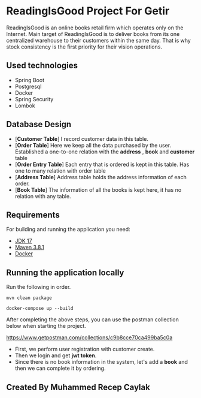 # ReadingIsGood Project For Getir


ReadingIsGood is an online books retail firm which operates only on the Internet. Main
target of ReadingIsGood is to deliver books from its one centralized warehouse to their
customers within the same day. That is why stock consistency is the first priority for their
vision operations.

## Used technologies

- Spring Boot 
- Postgresql
- Docker
- Spring Security
- Lombok

## Database Design
- [**Customer Table**]
  I record customer data in this table.
- [**Order Table**]
  Here we keep all the data purchased by the user.
  Established a one-to-one relation with the **address** , **book** and **customer** table
- [**Order Entry Table**]
  Each entry that is ordered is kept in this table. Has one to many relation with order table
- [**Address Table**]
  Address table holds the address information of each order.
- [**Book Table**]
  The information of all the books is kept here, it has no relation with any table.


## Requirements

For building and running the application you need:

- [JDK 17](https://www.oracle.com/java/technologies/javase/jdk17-archive-downloads.html)
- [Maven 3.8.1](https://maven.apache.org)
- [Docker](https://www.docker.com/products/docker-desktop/)
## Running the application locally

Run the following in order.

```shell
mvn clean package
```

```shell
docker-compose up --build
```

After completing the above steps, you can use the postman collection below when starting the project.

https://www.getpostman.com/collections/c9b8cce70ca499ba5c0a

- First, we perform user registration with customer create.
- Then we login and get **jwt token**.
- Since there is no book information in the system, let's add a **book** and then we can complete it by ordering.


## Created By Muhammed Recep Caylak


